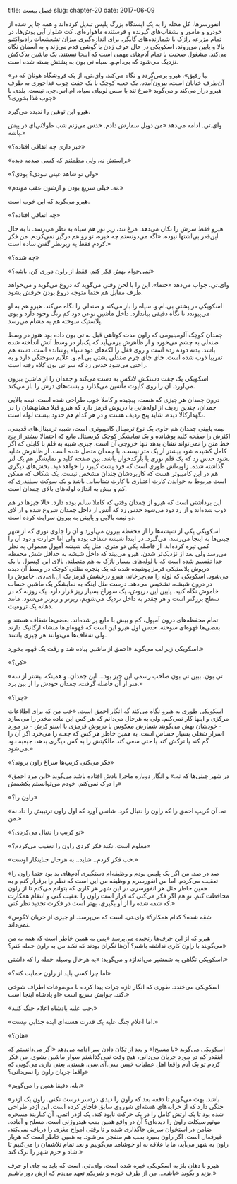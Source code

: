 title: فصل بیست
slug: chapter-20
date: 2017-06-09


انفورسرها، کل محله را به یک ایستگاه بزرگ پلیس تبدیل کرده‌اند و همه جا پر شده از خودرو و مامور و بشقاب‌های گیرنده و فرستنده ماهواره‌ای. کت شلوار آبی پوش‌ها، در تمام مزرعه رازک با شمارنده‌های گایگر، برای اندازه‌گیری میزان تشعشعات رادیواکتیو بالا و پایین می‌روند. اسکویکی در حال حرف زدن با گوشی قدم می‌زند و به آسمان نگاه می‌کند. مشغول صحبت با تمام آدم‌های مهمی است که اینجا نیستند. یک ماشین یدک‌کش نزدیک می‌شود که بی.ام.و. سیاه تی بون به پشتش بسته شده است.

«بیا رفیق». هیرو برمی‌گردد و نگاه می‌کند. وای.تی. از یک فروشگاه هونان که در آن‌طرف خیابان است، بیرون‌آمده. یک جعبه کوچک با یک جفت چوب غذاخوری به طرف هیرو دراز می‌کند و می‌گوید «مرغ تند با سس لوبیای سیاه. ام.اس.جی. نیست. بلدی با چوب غذا بخوری؟»

هیرو این توهین را ندیده می‌گیرد.

وای.تی. ادامه می‌دهد «من دوبل سفارش دادم. حدس می‌زنم شب طولانی‌ای در پیش باشه.»

«خبر داری چه اتفاقی افتاده؟»

«راستش نه. ولی مطمئنم که کسی صدمه دیده.»

«ولی تو شاهد عینی نبودی؟ بودی؟»

«نه. خیلی سریع بودن و ازشون عقب موندم.»

هیرو می‌گوید که این خوب است.

«چه اتفاقی افتاده؟»

هیرو فقط سرش را تکان می‌دهد. مرغ تند، زیر نور هم سیاه به نظر می‌رسد. تا به حال این‌قدر بی‌اشتها نبوده. «اگه می‌دونستم چه خبره، تو رو هم درگیر نمی‌کردم. من فکر کردم فقط یه زیرنظر گفتن ساده است.»

«چه شده؟»

«نمی‌خوام بهش فکر کنم. فقط از راون دوری کن. باشه؟»

وای.تی. جواب می‌دهد «حتما». این را با لحن وقتی می‌گوید که دروغ می‌گوید و می‌خواهد طرف مقابل هم حتما متوجه دروغ بودن حرفش بشود.

اسکویکی در پشتی بی.ام.و. سیاه را باز می‌کند و صندلی را نگاه می‌کند. هیرو هم به او می‌پیوندد تا نگاه دقیقی بیاندازد. داخل ماشین نوعی دود کم رنگ وجود دارد و بوی پلاستیک سوخته هم به مشام می‌رسد.

چمدان کوچک آلومینیومی که راون مدت کوتاهی قبل به تی بون داده بود هنوز در وسط صندلی به چشم می‌خورد و از ظاهرش برمی‌آید که یک‌بار در وسط آتش انداخته شده باشد. بدنه دوده زده است و روی قفل را لکه‌های دود سیاه پوشانده است. دسته هم تقریبا ذوب شده است. جای جای چرم صندلی‌ پشتی بی.ام.و. علایم سوختگی دارد و به راحتی می‌شود حدس زد که سر تی بون کلاه رفته است.

اسکویکی یک جفت دستکش لاتکس به دست می‌کند و چمدان را از ماشین بیرون می‌آورد. آن را روی کاپوت ماشین می‌گذارد و بست‌های درش را باز می‌کند.

درون چمدان هر چیزی که هست، پیچیده و کاملا خوب طراحی شده است. نیمه بالایی چمدان، چندین ردیف از لوله‌هایی با درپوش قرمز دارد که هیرو قبلا مشابهشان را در نگهدارکالا دیده. شاید پنج ردیف هست و در هر کدام هم حدود بیست لوله است.

نیمه پایینی چمدان هم حاوی یک نوع ترمینال کامپیوتری است، شبیه ترمینال‌های قدیمی. اکثرش را صفحه کلید پوشانده و یک نمایشگر کوچک کریستال مایع که احتمالا بیشتر از پنج خط متن را نمی‌تواند نشان بدهد تنها خروجی آن است. چیزی شبیه به قلم با کابلی که اگر کامل کشیده شود بیشتر از یک متر نیست، با چمدان متصل شده است. از ظاهرش شاید بشود حدس زد که یک قلم نوری یا بارکدخوان باشد. بین صفحه کلید و نمایشگر هم یک لنز گذاشته شده. زاویه‌اش طوری است که فرد پشت کیبرد را خواهد دید. بخش‌های دیگری هم در این کامپیوتر هست که کاربردشان چندان مشخص نیست. یک شکاف که ممکن است مربوط به خواندن کارت اعتباری یا کارت شناسایی باشد و یک سوکت سیلندری که کم و بیش به اندازه لوله‌های بالای چمدان است.

این برداشتی است که هیرو از چمدان وقتی که کاملا سالم بوده دارد. حالا چیزها در هم ذوب شده‌اند و از رد دود می‌شود حدس زد که آتش از داخل چمدان شروع شده و از لای دو نیمه بالایی و پایینی به بیرون سرایت کرده است.

اسکویکی یکی از شیشه‌ها را از محفظه بیرون می‌آورد و آن را جلوی نوری که از شهر چینی‌ها به اینجا می‌رسد، می‌گیرد. در ابتدا شیشه شفاف بوده ولی اما حرارت و دود آن را کمی تیره کرده‌اند. از فاصله یکی دو متری، مثل یک شیشه آمپول معمولی به نظر می‌رسد ولی بعد از نزدیک‌تر شدن، هیرو می‌بیند که داخل شیشه به حداقل شش محفظه جدا تقسیم شده است که با لوله‌های بسیار نازک به هم متصلند. بالای این کپسول با یک درپوش پلاستیکی قرمز پوشیده شده که یک پنجره مثلثی کوچک در وسط آن دیده می‌شود. اسکویکی که لوله را می‌چرخاند، هیرو درخشش قرمز یک ال.ای.دی. خاموش را در درون شیشه، تشخیص می‌دهد. درست مثل اینکه به نمایشگر یک ماشین حساب خاموش نگاه کنید. پایین این درپوش، یک سوراخ بسیار ریز قرار دارد. یک روزنه که در سطح بزرگتر است و هر چقدر به داخل نزدیک می‌شویم، ریزتر و ریزتر می‌شود. مانند دهانه یک ترومپت.

تمام محفظه‌های درون آمپول، کم و بیش با مایع پر شده‌اند. بعضی‌ها شفاف هستند و بعضی‌ها قهوه‌ای سوخته. حدس اول هیرو این است که قهوه‌ای‌ها منشاء ارگانیک دارند ولی شفاف‌ها می‌توانند هر چیزی باشند.

اسکویکی زیر لب می‌گوید «احمق از ماشین پیاده شد و رفت یک قهوه بخورد.»

«کی؟»

«تی بون. ببین تی بون صاحب رسمی این چیز بود... این چمدان. و همینکه بیشتر از سه متر از آن فاصله گرفت،‌ چمدان خودش را از بین برد.»

«چرا؟»

اسکویکی طوری به هیرو نگاه می‌کند گه انگار احمق است. «خب من که برای اطلاعات مرکزی و اینها کار نمی‌کنم. ولی به هرحال می‌دانم که هر کس این ماده مخدر را می‌سازد - خودشان بهش می‌گویند شمارش معکوس یا درپوش قرمزی یا اسنو کرش - در مورد اسرار شغلی بسیار حساس است. به همین خاطر هر کس که جعبه را می‌خرد اگر آن را گم کند یا ترکش کند یا حتی سعی کند مالکیتش را به کس دیگری بدهد، جبعبه دود می‌شود.»

«فکر می‌کنی کریپ‌ها سراغ راون بروند؟»

«در شهر چینی‌ها که نه.» و انگار دوباره ماجرا یادش افتاده باشد می‌گوید «این مرد احمق را درک نمی‌کنم. خودم می‌توانستم بکشمش»

«راون را؟»

«نه. آن کریپ احمق را که راون را دنبال کرد. شانس آورد که اول راون ترتیبش را داد نه من.»

«تو کریپ را دنبال می‌کردی؟»

«معلوم است. نکند فکر کردی راون را تعقیب می‌کردم؟»

«خب فکر کردم.. شاید.. به هرحال جنایتکار اوست.»

«صد در صد. من اگر یک پلیس بودم و وظیفه‌ام دستگیری آدم‌های بد بود حتما راون را تعقیب می‌کردم. اما من انفورسرم و وظیفه من این است که نظم را برقرار کنم و به همین خاطر مثل هر انفورسری در این شهر هر کاری که بتوانم می‌کنم تا از راون محافظت کنم. تو هم اگر فکر می‌کنی که قرار است راون را تعقیب کنی و انتقام همکارت که شقه شده را از او بگیری، بهتر است در فکرت تجدید نظر کنی.»

«شقه شده؟ کدام همکار؟» وای.تی. است که می‌پرسد. او چیزی از جریان لاگوس نمی‌داند.

هیرو که از این حرف‌ها رنجیده می‌پرسد «پس به همین خاطر است که همه به من می‌گویند با راون کاری نداشته باشم؟ آن‌ها نگران بودند که نکند من به راون حمله کنم؟»

اسکویکی نگاهی به شمشیر می‌اندازد و می‌گوید: «به هرحال وسیله حمله را که داشتی.»

«اما چرا کسی باید از راون حمایت کند؟»

اسکویکی می‌خندد. طوری که انگار تازه جرات پیدا کرده با موضوعات اطراف شوخی کند. جوابش سریع است «او پادشاه اینجا است.»

«خب علیه پادشاه اعلام جنگ کنید.»

«اما اعلام جنگ علیه یک قدرت هسته‌ای ایده جذابی نیست.»

«هان؟»

اسکویکی می‌گوید «یا مسیح!» و بعد از تکان دادن سر ادامه می‌دهد «اگر می‌دانستم که اینقدر کم در مورد جریان می‌دانی، هیچ وقت نمی‌گذاشتم سوار ماشین بشوی. من فکر کردم تو یک آدم واقعا اهل عملیات خیس سی.آی.سی. هستی. یعنی داری می‌گویی که واقعا جریان راون را نمی‌دانی؟»

«بله. دقیقا همین را می‌گویم.»

«باشد. بهت می‌گویم تا دفعه بعد که راون را دیدی دردسر درست نکنی. راون یک اژدر جنگی دارد که از خرابه‌های هسته‌ای شوروی سابق قاچاق کرده است. این اژدر طراحی شده بود تا یک ارتش کامل را در یک حرکت نابود کند. یک اژدر اتمی. آن کناربند مسخره موتورسیکلت راون را دیده‌ای؟ آن در واقع همین بمب هیدروژنی است. مسلح و‌ آماده. ضامن در استخوان سرش جاگذاری شده و تا وقتی امواج مغزی را دریاف نمی‌کند، غیرفعال است. اگر راون بمیرد بمب هم منفجر می‌شود. به همین خاطر است که هربار راون به شهر می‌آید، ما با علاقه به او خوشامد می‌گوییم و بعد تمام تلاشمان را می‌کنیم تا شاد و خرم شهر را ترک کند.»

هیرو با دهان باز به اسکویکی خیره شده است. وای.تی. است که باید به جای او حرف بزند و بگوید «باشه... من از طرف خودم و شریکم تعهد می‌دم که ازش دور باشیم.»
